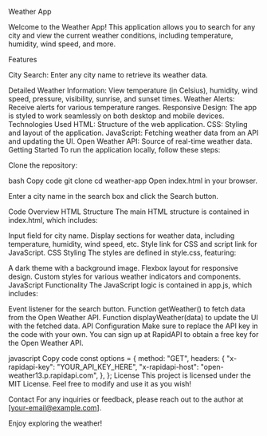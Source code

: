 Weather App

Welcome to the Weather App! 
This application allows you to search for any city and view the current weather conditions, including temperature, humidity, wind speed, and more.

Features

City Search: Enter any city name to retrieve its weather data.

Detailed Weather Information: View temperature (in Celsius), humidity, wind speed, pressure, visibility, sunrise, and sunset times.
Weather Alerts: Receive alerts for various temperature ranges.
Responsive Design: The app is styled to work seamlessly on both desktop and mobile devices.
Technologies Used
HTML: Structure of the web application.
CSS: Styling and layout of the application.
JavaScript: Fetching weather data from an API and updating the UI.
Open Weather API: Source of real-time weather data.
Getting Started
To run the application locally, follow these steps:

Clone the repository:

bash
Copy code
git clone <repository-url>
cd weather-app
Open index.html in your browser.

Enter a city name in the search box and click the Search button.

Code Overview
HTML Structure
The main HTML structure is contained in index.html, which includes:

Input field for city name.
Display sections for weather data, including temperature, humidity, wind speed, etc.
Style link for CSS and script link for JavaScript.
CSS Styling
The styles are defined in style.css, featuring:

A dark theme with a background image.
Flexbox layout for responsive design.
Custom styles for various weather indicators and components.
JavaScript Functionality
The JavaScript logic is contained in app.js, which includes:

Event listener for the search button.
Function getWeather() to fetch data from the Open Weather API.
Function displayWeather(data) to update the UI with the fetched data.
API Configuration
Make sure to replace the API key in the code with your own. You can sign up at RapidAPI to obtain a free key for the Open Weather API.

javascript
Copy code
const options = {
    method: "GET",
    headers: {
        "x-rapidapi-key": "YOUR_API_KEY_HERE",
        "x-rapidapi-host": "open-weather13.p.rapidapi.com",
    },
};
License
This project is licensed under the MIT License. Feel free to modify and use it as you wish!

Contact
For any inquiries or feedback, please reach out to the author at [your-email@example.com].

Enjoy exploring the weather!



